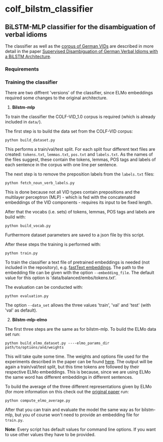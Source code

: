 # colf_bilstm_classifier

## BiLSTM-MLP classifier for the disambiguation of verbal idioms

The classifier as well as the [corpus of German VIDs](https://github.com/rafehr/COLF-VID) are described in more detail in the paper [Supervised Disambiguation of German Verbal Idioms with a BiLSTM Architecture](https://www.aclweb.org/anthology/2020.figlang-1.29.pdf).

### Requirements

### Training the classifier

There are two diffrent 'versions' of the classifier, since ELMo embeddings required some changes to the original architecture.

1. **Bilstm-mlp**

To train the classifier the COLF-VID_1.0 corpus is required (which is already included in `data/`).

The first step is to build the data set from the COLF-VID corpus:

```
python build_dataset.py
```

This performs a train/val/test split. For each split four different text files are created: `tokens.txt`, `lemmas.txt`, `pos.txt` and `labels.txt`. As the names of the files suggest, these contain the tokens, lemmas, POS tags and labels of each sentence in the corpus with one line per sentence. 

The next step is to remove the preposition labels from the `labels.txt` files:

```
python fetch_noun_verb_labels.py
```

This is done because not all VID types contain prepositions and the multilayer perceptron (MLP) - which is fed with the concatenated embeddings of the VID components - requires its input to be fixed length.

After that the vocabs (i.e. sets) of tokens, lemmas, POS tags and labels are build with:

```
python build_vocab.py
```

Furthermore dataset parameters are saved to a json file by this script.

After these steps the training is performed with:

```
python train.py
```

To train the classifier a text file of pretrained embeddings is needed (not included in the repository), e.g. [fastText embeddings](https://fasttext.cc/docs/en/crawl-vectors.html). The path to the embedding file can be given with the option `--embedding_file`. The default value for this option is 'data/balanced/embs/tokens.txt'.

The evaluation can be conducted with:

```
python evaluation.py
```

The option `--data_set` allows the three values 'train', 'val' and 'test' (with 'val' as default).

2. **Bilstm-mlp-elmo**

The first three steps are the same as for bilstm-mlp. To build the ELMo data set run:

```
python build_elmo_dataset.py ----elmo_params_dir path/to/options/and/weights
```

This will take quite some time. The weights and options file used for the experiments described in the paper can be found [here](https://github.com/t-systems-on-site-services-gmbh/german-elmo-model). The output will be again a train/val/test split, but this time tokens are followed by their respective ELMo embeddings. This is because, since we are using ELMo the same word has different embeddings in different sentences.

To build the average of the three different representations given by ELMo (for more information on this check out the [original paper](https://arxiv.org/pdf/1802.05365.pdf) run:

```
python compute_elmo_average.py
```

After that you can train and evaluate the model the same way as for bilstm-mlp, but you of course won't need to provide an embedding file for `train.py`.

**Note**: Every script has default values for command line options. If you want to use other values they have to be provided.


